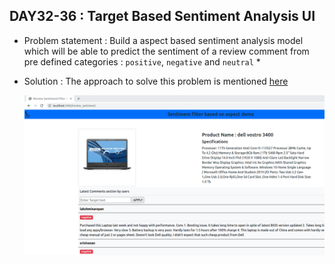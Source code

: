 ## __DAY32-36__ : __Target Based Sentiment Analysis UI__
* Problem statement : Build a aspect based sentiment analysis model which will be able to predict the sentiment of a review comment from pre defined categories : `positive`, `negative` and `neutral` *
* Solution : The approach to solve this problem is mentioned [here](#AspectbasedLSTM)

   ![Snapshot of the UI](https://github.com/prabhupad26/100daysofML/blob/main/DAY32-36%20Target%20Based%20Sentiment%20Analysis%20UI/ui_demo_gif.gif)
